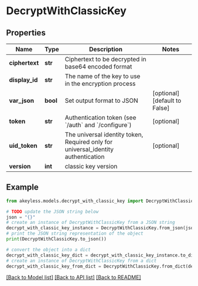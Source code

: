 # DecryptWithClassicKey


## Properties

Name | Type | Description | Notes
------------ | ------------- | ------------- | -------------
**ciphertext** | **str** | Ciphertext to be decrypted in base64 encoded format | 
**display_id** | **str** | The name of the key to use in the encryption process | 
**var_json** | **bool** | Set output format to JSON | [optional] [default to False]
**token** | **str** | Authentication token (see &#x60;/auth&#x60; and &#x60;/configure&#x60;) | [optional] 
**uid_token** | **str** | The universal identity token, Required only for universal_identity authentication | [optional] 
**version** | **int** | classic key version | 

## Example

```python
from akeyless.models.decrypt_with_classic_key import DecryptWithClassicKey

# TODO update the JSON string below
json = "{}"
# create an instance of DecryptWithClassicKey from a JSON string
decrypt_with_classic_key_instance = DecryptWithClassicKey.from_json(json)
# print the JSON string representation of the object
print(DecryptWithClassicKey.to_json())

# convert the object into a dict
decrypt_with_classic_key_dict = decrypt_with_classic_key_instance.to_dict()
# create an instance of DecryptWithClassicKey from a dict
decrypt_with_classic_key_from_dict = DecryptWithClassicKey.from_dict(decrypt_with_classic_key_dict)
```
[[Back to Model list]](../README.md#documentation-for-models) [[Back to API list]](../README.md#documentation-for-api-endpoints) [[Back to README]](../README.md)


